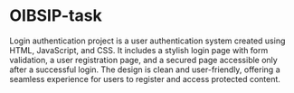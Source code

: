 # OIBSIP-task
Login authentication project is a user authentication system created using HTML, JavaScript, and CSS. It includes a stylish login page with form validation, a user registration page, and a secured page accessible only after a successful login. The design is clean and user-friendly, offering a seamless experience for users to register and access protected content.
